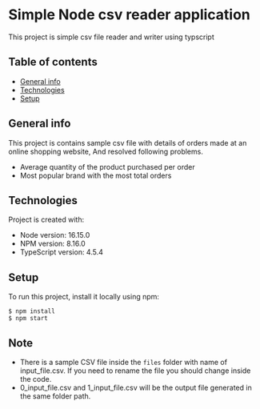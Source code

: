 # Simple Node csv reader application
This project is simple csv file reader and writer using typscript

## Table of contents
* [General info](#general-info)
* [Technologies](#technologies)
* [Setup](#setup)


## General info
This project is contains sample csv file with details of orders made at an online shopping website, And resolved following problems.
* Average quantity of the product purchased per order
* Most popular brand with the most total orders
	
## Technologies
Project is created with:
* Node version: 16.15.0
* NPM version: 8.16.0
* TypeScript version: 4.5.4
	
## Setup
To run this project, install it locally using npm:

```
$ npm install
$ npm start
```

## Note
* There is a sample CSV file inside the `files` folder with name of input_file.csv. If you need to rename the file you should change inside the code.
* 0_input_file.csv and 1_input_file.csv will be the output file generated in the same folder path.
